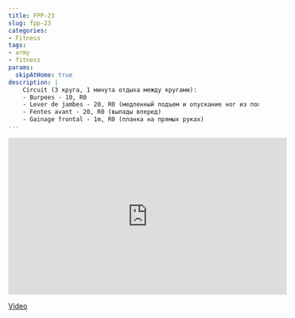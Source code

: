 ```yaml
---
title: FPP-23
slug: fpp-23
categories:
- Fitness
tags:
- army
- fitness
params:
  skipAtHome: true
description: |
    Circuit (3 круга, 1 минута отдыха между кругами):
    - Burpees - 10, R0
    - Lever de jambes - 20, R0 (медленный подъем и опускание ног из положения лежа)
    - Fentes avant - 20, R0 (выпады вперед)
    - Gainage frontal - 1m, R0 (планка на прямых руках)
---
```

<iframe width="560" height="315" src="https://www.youtube.com/embed/P-Z_uv2PErw?si=HkA3za9qmr1ooe5r" title="YouTube video player" frameborder="0" allow="accelerometer; autoplay; clipboard-write; encrypted-media; gyroscope; picture-in-picture; web-share" allowfullscreen></iframe>

[Video](https://youtu.be/P-Z_uv2PErw?si=HkA3za9qmr1ooe5r)
